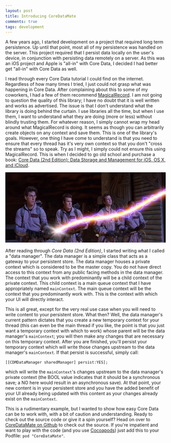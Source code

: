```yaml
---
layout: post
title: Introducing CoreDataMate
comments: true
tags: development
---
```


A few years ago, I started development on a project that required long term persistence. Up until that point, most all of my persistence was handled on the server. This project required that I persist data locally on the user's device, in conjunction with persisting data remotely on a server. As this was an iOS project and Apple is "all-in" with Core Data, I decided I had better get "all-in" with Core Data as well.

I read through every Core Data tutorial I could find on the internet. Regardless of how many times I tried, I just could not grasp what was happening in Core Data. After complaining about this to some of my coworkers, I had a few of them recommend [MagicalRecord](https://github.com/magicalpanda/MagicalRecord). I am not going to question the quality of this library; I have no doubt that it is well written and works as advertised. The issue is that I don't understand what the library is doing behind the curtain. I use libraries all the time, but when I use them, I want to understand what they are doing (more or less) without blindly trusting them. For whatever reason, I simply cannot wrap my head around what MagicalRecord is doing. It seems as though you can arbitrarily create objects on any context and save them. This is one of the library's goals. However, one thing I have come to understand is that you need to ensure that every thread has it's very own context so that you don't "cross the streams" so to speak. Try as I might, I simply could not ensure this using MagicalRecord. This is when I decided to go old school and purchase a book: [Core Data (2nd Edition): Data Storage and Management for iOS, OS X, and iCloud](http://pragprog.com/book/mzcd2/core-data).

![Don't cross the streams](/images/dont_cross_the_streams.jpg)

After reading through _Core Data (2nd Edition)_, I started writing what I called a "data manager". The data manager is a simple class that acts as a gateway to your persistent store. The data manager houses a private context which is considered to be the master copy. You do not have direct access to this context from any public facing methods in the data manager. The context that you work with predominantly will be a child context of the private context. This child context is a main queue context that I have appropriately named `mainContext`. The main queue context will be the context that you predominantly work with. This is the context with which your UI will directly interact.

This is all great, except for the very real use case when you will need to write content to your persistent store. What then? Well, the data manager's current pattern dictates that you create a new temporary context for your thread (this can even be the main thread if you like, the point is that you just want a temporary context with which to work) whose parent will be the data manager's `mainContext`; you will then make any changes that are necessary on this temporary context. After you are finished, you'll persist your temporary context which will write those changes upstream to the data manager's `mainContext`. If that persist is successful, simply call:

    [[CDMDataManager sharedManager] persist:YES];

which will write the `mainContext`'s changes upstream to the data manager's private context (the BOOL value indicates that it should be a synchronous save; a NO here would result in an asynchronous save). At that point, your new content is in your persistent store and you have the added benefit of your UI already being updated with this content as your changes already exist on the `mainContext`.

This is a rudimentary example, but I wanted to show how easy Core Data can be to work with, with a bit of caution and understanding. Ready to check out the source code or give it a spin yourself? Head on over to [CoreDataMate on Github](https://github.com/groomsy/coredatamate) to check out the source. If you're impatient and want to play with the code (and you use [Cocoapods](http://cocoapods.org)) just add this to your Podfile: `pod "CoreDataMate"`.